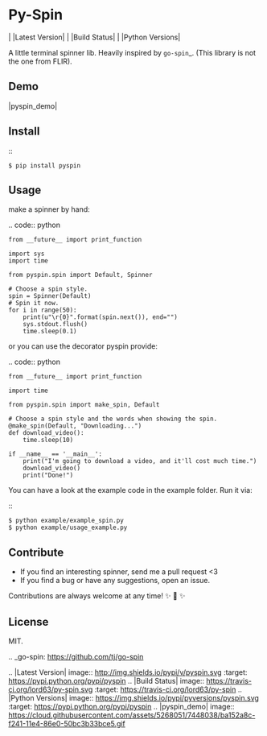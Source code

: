 Py-Spin
=======

| |Latest Version|
| |Build Status|
| |Python Versions|

A little terminal spinner lib. Heavily inspired by `go-spin`_. (This library is not the one from FLIR).

Demo
----

|pyspin_demo|

Install
-------

::

    $ pip install pyspin

Usage
-----

make a spinner by hand:

.. code:: python

    from __future__ import print_function

    import sys
    import time

    from pyspin.spin import Default, Spinner

    # Choose a spin style.
    spin = Spinner(Default)
    # Spin it now.
    for i in range(50):
        print(u"\r{0}".format(spin.next()), end="")
        sys.stdout.flush()
        time.sleep(0.1)

or you can use the decorator pyspin provide:

.. code:: python

    from __future__ import print_function

    import time

    from pyspin.spin import make_spin, Default

    # Choose a spin style and the words when showing the spin.
    @make_spin(Default, "Downloading...")
    def download_video():
        time.sleep(10)

    if __name__ == '__main__':
        print("I'm going to download a video, and it'll cost much time.")
        download_video()
        print("Done!")

You can have a look at the example code in the example folder. Run it
via:

::

    $ python example/example_spin.py
    $ python example/usage_example.py

Contribute
----------

-  If you find an interesting spinner, send me a pull request <3
-  If you find a bug or have any suggestions, open an issue.

Contributions are always welcome at any time! ✨ 🍰 ✨

License
-------

MIT.

.. _go-spin: https://github.com/tj/go-spin

.. |Latest Version| image:: http://img.shields.io/pypi/v/pyspin.svg
   :target: https://pypi.python.org/pypi/pyspin
.. |Build Status| image:: https://travis-ci.org/lord63/py-spin.svg
   :target: https://travis-ci.org/lord63/py-spin
.. |Python Versions| image:: https://img.shields.io/pypi/pyversions/pyspin.svg
   :target: https://pypi.python.org/pypi/pyspin
.. |pyspin_demo| image:: https://cloud.githubusercontent.com/assets/5268051/7448038/ba152a8c-f241-11e4-86e0-50bc3b33bce5.gif

